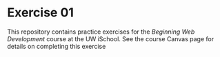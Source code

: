 # Exercise 01

This repository contains practice exercises for the _Beginning Web Development_ course at the UW iSchool. See the course Canvas page for details on completing this exercise

